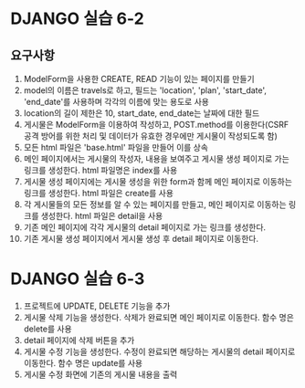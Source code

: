 # DJANGO 실습 6-2

## 요구사항
  1. ModelForm을 사용한 CREATE, READ 기능이 있는 페이지를 만들기
  2. model의 이름은 travels로 하고, 필드는 'location', 'plan', 'start_date', 'end_date'를 사용하며 각각의 이름에 맞는 용도로 사용
  3. location의 길이 제한은 10, start_date, end_date는 날짜에 대한 필드
  4. 게시물은 ModelForm을 이용하여 작성하고, POST.method를 이용한다(CSRF 공격 방어를 위한 처리 및 데이터가 유효한 경우에만 게시물이 작성되도록 함)
  5. 모든 html 파일은 'base.html' 파일을 만들어 이를 상속
  6. 메인 페이지에서는 게시물의 작성자, 내용을 보여주고 게시물 생성 페이지로 가는 링크를 생성한다. html 파일명은 index를 사용
  7. 게시물 생성 페이지에는 게시물 생성을 위한 form과 함께 메인 페이지로 이동하는 링크를 생성한다. html 파일은 create를 사용
  8. 각 게시물들의 모든 정보를 알 수 있는 페이지를 만들고, 메인 페이지로 이동하는 링크를 생성한다. html 파일은 detail을 사용
  9. 기존 메인 페이지에 각각 게시물의 detail 페이지로 가는 링크를 생성한다.
  10. 기존 게시물 생성 페이지에서 게시물 생성 후 detail 페이지로 이동한다.

# DJANGO 실습 6-3
  1. 프로젝트에 UPDATE, DELETE 기능을 추가
  2. 게시물 삭제 기능을 생성한다. 삭제가 완료되면 메인 페이지로 이동한다. 함수 명은 delete를 사용
  3. detail 페이지에 삭제 버튼을 추가
  4. 게시물 수정 기능을 생성한다. 수정이 완료되면 해당하는 게시물의 detail 페이지로 이동한다. 함수 명은 update를 사용
  5. 게시물 수정 화면에 기존의 게시물 내용을 출력